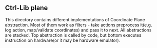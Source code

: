 ## Ctrl-Lib plane
This directory contains different implementations of Coordinate Plane abstraction. Most of them work as filters - take actions preprocess it(e.g. log action, map/validate coordinates) and pass it to next. All abstractions are stacked. Top abstraction is called by code, but bottom executes instruction on hardware(or it may be hardware emulator).
